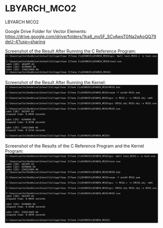 # LBYARCH_MCO2
LBYARCH MCO2

Google Drive Folder for Vector Elements:
https://drive.google.com/drive/folders/1ka8_ms5F_SCvAwsTGNa2eAoQQ79deU-4?usp=sharing

Screenshot of the Result After Running the C Reference Program:
![C Program Result](image.png)

Screenshot of the Result After Running the Kernel:
![Kernel Program Result](image-1.png)

Screenshot of the Results of the C Reference Program and the Kernel Program:
![C Program and Kernel Program Result](image-2.png)